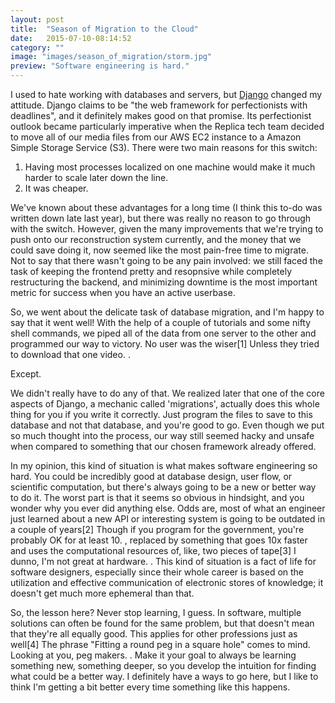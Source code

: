 ```yaml
---
layout: post
title:  "Season of Migration to the Cloud"
date:   2015-07-10-08:14:52
category: ""
image: "images/season_of_migration/storm.jpg"
preview: "Software engineering is hard."
---
```


I used to hate working with databases and servers, but [Django](https://www.djangoproject.com/) changed my attitude. Django claims to be "the web framework for perfectionists with deadlines", and it definitely makes good on that promise. Its perfectionist outlook became particularly imperative when the Replica tech team decided to move all of our media files from our AWS EC2 instance to a Amazon Simple Storage Service (S3). There were two main reasons for this switch:

1. Having most processes localized on one machine would make it much harder to scale later down the line.
2. It was cheaper.

We've known about these advantages for a long time (I think this to-do was written down late last year), but there was really no reason to go through with the switch. However, given the many improvements that we're trying to push onto our reconstruction system currently, and the money that we could save doing it, now seemed like the most pain-free time to migrate. Not to say that there wasn't going to be any pain involved: we still faced the task of keeping the frontend pretty and resopnsive while completely restructuring the backend, and minimizing downtime is the most important metric for success when you have an active userbase.

So, we went about the delicate task of database migration, and I'm happy to say that it went well! With the help of a couple of tutorials and some nifty shell commands, we piped all of the data from one server to the other and programmed our way to victory. No user was the wiser<span class="ref"><span class="refnum">[1]</span><span class="refbody">
Unless they tried to download that one video.
</span></span>.

Except.

We didn't really have to do any of that. We realized later that one of the core aspects of Django, a mechanic called 'migrations', actually does this whole thing for you if you write it correctly. Just program the files to save to this database and not that database, and you're good to go. Even though we put so much thought into the process, our way still seemed hacky and unsafe when compared to something that our chosen framework already offered.

In my opinion, this kind of situation is what makes software engineering so hard. You could be incredibly good at database design, user flow, or scientific computation, but there's always going to be a new or better way to do it. The worst part is that it seems so obvious in hindsight, and you wonder why you ever did anything else. Odds are, most of what an engineer just learned about a new API or interesting system is going to be outdated in a couple of years<span class="ref"><span class="refnum">[2]</span><span class="refbody">
Though if you program for the government, you're probably OK for at least 10.
</span></span>, replaced by something that goes 10x faster and uses the computational resources of, like, two pieces of tape<span class="ref"><span class="refnum">[3]</span><span class="refbody">
I dunno, I'm not great at hardware.
</span></span>. This kind of situation is a fact of life for software designers, especially since their whole career is based on the utilization and effective communication of electronic stores of knowledge; it doesn't get much more ephemeral than that.

So, the lesson here? Never stop learning, I guess. In software, multiple solutions can often be found for the same problem, but that doesn't mean that they're all equally good. This applies for other professions just as well<span class="ref"><span class="refnum">[4]</span><span class="refbody">
The phrase "Fitting a round peg in a square hole" comes to mind. Looking at you, peg makers.
</span></span>. Make it your goal to always be learning something new, something deeper, so you develop the intuition for finding what could be a better way. I definitely have a ways to go here, but I like to think I'm getting a bit better every time something like this happens. 
